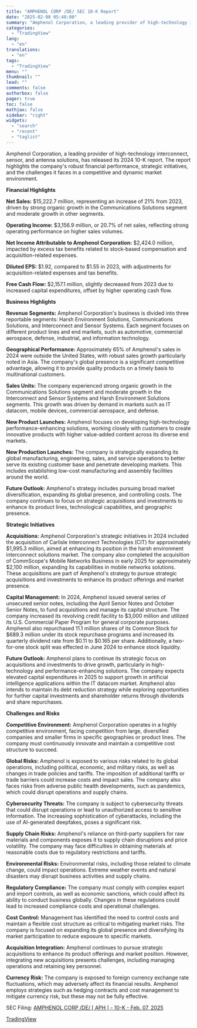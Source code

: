 ```yaml
---
title: "AMPHENOL CORP /DE/ SEC 10-K Report"
date: "2025-02-08 05:48:00"
summary: "Amphenol Corporation, a leading provider of high-technology interconnect, sensor, and antenna solutions, has released its 2024 10-K report. The report highlights the company's robust financial performance, strategic initiatives, and the challenges it faces in a competitive and dynamic market environment. Financial Highlights Net Sales: $15,222.7 million, representing an increase of..."
categories:
  - "TradingView"
lang:
  - "en"
translations:
  - "en"
tags:
  - "TradingView"
menu: ""
thumbnail: ""
lead: ""
comments: false
authorbox: false
pager: true
toc: false
mathjax: false
sidebar: "right"
widgets:
  - "search"
  - "recent"
  - "taglist"
---
```


Amphenol Corporation, a leading provider of high-technology interconnect, sensor, and antenna solutions, has released its 2024 10-K report. The report highlights the company's robust financial performance, strategic initiatives, and the challenges it faces in a competitive and dynamic market environment.

**Financial Highlights**

**Net Sales:** $15,222.7 million, representing an increase of 21% from 2023, driven by strong organic growth in the Communications Solutions segment and moderate growth in other segments.

**Operating Income:** $3,156.9 million, or 20.7% of net sales, reflecting strong operating performance on higher sales volumes.

**Net Income Attributable to Amphenol Corporation:** $2,424.0 million, impacted by excess tax benefits related to stock-based compensation and acquisition-related expenses.

**Diluted EPS:** $1.92, compared to $1.55 in 2023, with adjustments for acquisition-related expenses and tax benefits.

**Free Cash Flow:** $2,157.1 million, slightly decreased from 2023 due to increased capital expenditures, offset by higher operating cash flow.

**Business Highlights**

**Revenue Segments:** Amphenol Corporation's business is divided into three reportable segments: Harsh Environment Solutions, Communications Solutions, and Interconnect and Sensor Systems. Each segment focuses on different product lines and end markets, such as automotive, commercial aerospace, defense, industrial, and information technology.

**Geographical Performance:** Approximately 65% of Amphenol's sales in 2024 were outside the United States, with robust sales growth particularly noted in Asia. The company's global presence is a significant competitive advantage, allowing it to provide quality products on a timely basis to multinational customers.

**Sales Units:** The company experienced strong organic growth in the Communications Solutions segment and moderate growth in the Interconnect and Sensor Systems and Harsh Environment Solutions segments. This growth was driven by demand in markets such as IT datacom, mobile devices, commercial aerospace, and defense.

**New Product Launches:** Amphenol focuses on developing high-technology performance-enhancing solutions, working closely with customers to create innovative products with higher value-added content across its diverse end markets.

**New Production Launches:** The company is strategically expanding its global manufacturing, engineering, sales, and service operations to better serve its existing customer base and penetrate developing markets. This includes establishing low-cost manufacturing and assembly facilities around the world.

**Future Outlook:** Amphenol's strategy includes pursuing broad market diversification, expanding its global presence, and controlling costs. The company continues to focus on strategic acquisitions and investments to enhance its product lines, technological capabilities, and geographic presence.

**Strategic Initiatives**

**Acquisitions:** Amphenol Corporation's strategic initiatives in 2024 included the acquisition of Carlisle Interconnect Technologies (CIT) for approximately $1,995.3 million, aimed at enhancing its position in the harsh environment interconnect solutions market. The company also completed the acquisition of CommScope's Mobile Networks Business in early 2025 for approximately $2,100 million, expanding its capabilities in mobile networks solutions. These acquisitions are part of Amphenol's strategy to pursue strategic acquisitions and investments to enhance its product offerings and market presence.

**Capital Management:** In 2024, Amphenol issued several series of unsecured senior notes, including the April Senior Notes and October Senior Notes, to fund acquisitions and manage its capital structure. The company increased its revolving credit facility to $3,000 million and utilized its U.S. Commercial Paper Program for general corporate purposes. Amphenol also repurchased 11.1 million shares of its Common Stock for $689.3 million under its stock repurchase programs and increased its quarterly dividend rate from $0.11 to $0.165 per share. Additionally, a two-for-one stock split was effected in June 2024 to enhance stock liquidity.

**Future Outlook:** Amphenol plans to continue its strategic focus on acquisitions and investments to drive growth, particularly in high-technology and performance-enhancing solutions. The company expects elevated capital expenditures in 2025 to support growth in artificial intelligence applications within the IT datacom market. Amphenol also intends to maintain its debt reduction strategy while exploring opportunities for further capital investments and shareholder returns through dividends and share repurchases.

**Challenges and Risks**

**Competitive Environment:** Amphenol Corporation operates in a highly competitive environment, facing competition from large, diversified companies and smaller firms in specific geographies or product lines. The company must continuously innovate and maintain a competitive cost structure to succeed.

**Global Risks:** Amphenol is exposed to various risks related to its global operations, including political, economic, and military risks, as well as changes in trade policies and tariffs. The imposition of additional tariffs or trade barriers could increase costs and impact sales. The company also faces risks from adverse public health developments, such as pandemics, which could disrupt operations and supply chains.

**Cybersecurity Threats:** The company is subject to cybersecurity threats that could disrupt operations or lead to unauthorized access to sensitive information. The increasing sophistication of cyberattacks, including the use of AI-generated deepfakes, poses a significant risk.

**Supply Chain Risks:** Amphenol's reliance on third-party suppliers for raw materials and components exposes it to supply chain disruptions and price volatility. The company may face difficulties in obtaining materials at reasonable costs due to regulatory restrictions and tariffs.

**Environmental Risks:** Environmental risks, including those related to climate change, could impact operations. Extreme weather events and natural disasters may disrupt business activities and supply chains.

**Regulatory Compliance:** The company must comply with complex export and import controls, as well as economic sanctions, which could affect its ability to conduct business globally. Changes in these regulations could lead to increased compliance costs and operational challenges.

**Cost Control:** Management has identified the need to control costs and maintain a flexible cost structure as critical to mitigating market risks. The company is focused on expanding its global presence and diversifying its market participation to reduce exposure to specific markets.

**Acquisition Integration:** Amphenol continues to pursue strategic acquisitions to enhance its product offerings and market position. However, integrating new acquisitions presents challenges, including managing operations and retaining key personnel.

**Currency Risk:** The company is exposed to foreign currency exchange rate fluctuations, which may adversely affect its financial results. Amphenol employs strategies such as hedging contracts and cost management to mitigate currency risk, but these may not be fully effective.

SEC Filing: [AMPHENOL CORP /DE/ [ APH ] - 10-K - Feb. 07, 2025](https://www.sec.gov/Archives/edgar/data/820313/000155837025000714/aph-20241231x10k.htm)

[TradingView](https://www.tradingview.com/news/tradingview:98f500819f99f:0-amphenol-corp-de-sec-10-k-report/)
